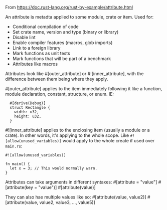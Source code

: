 From https://doc.rust-lang.org/rust-by-example/attribute.html

An attribute is metadta applied to some module, crate or item. Used for:
- Conditional compilation of code
- Set crate name, version and type (binary or library)
- Disable lint
- Enable compiler features (macros, glob imports)
- Link to a foreign library
- Mark functions as unit tests
- Mark functions that will be part of a benchmark
- Attributes like macros

Attributes look like #[outer_attribute] or #![inner_attribute], with the difference between them being where they apply.

#[outer_attribute] applies to the item immediately following it like a function, module declaration, constant, structure,
or enum. IE:
```
  #[derive(Debug)]
  struct Rectangle {
    width: u32,
    height: u32,
  }
```

#![inner_attribute] applies to the enclosing item (usually a module or a crate). In other words, it's applying to the whole
scope. Like `#![allow(unused_variables)]` would apply to the whole create if used over `main.rs`:
```
#![allow(unused_variables)]

fn main() {
  let x = 3; // This would normally warn.
}
```

Attributes can take arguments in different syntaxes:
#[attribute = "value"]
#[attribute(key = "value")]
#[attribute(value)]

They can also hae multiple values like so:
#[attribute(value, value2)]
#[attribute(value, value2, value3, ..., value5)]
